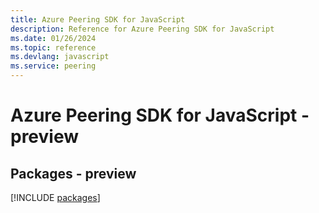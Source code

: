 ```yaml
---
title: Azure Peering SDK for JavaScript
description: Reference for Azure Peering SDK for JavaScript
ms.date: 01/26/2024
ms.topic: reference
ms.devlang: javascript
ms.service: peering
---
```

# Azure Peering SDK for JavaScript - preview
## Packages - preview
[!INCLUDE [packages](peering-index.md)]